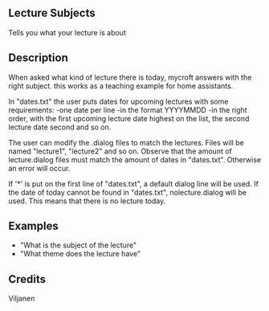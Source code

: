 ## Lecture Subjects
Tells you what your lecture is about

## Description
When asked what kind of lecture there is today, mycroft answers with the right subject. this works as a teaching example for home assistants.

In "dates.txt" the user puts dates for upcoming lectures with some requirements:
-one date per line
-in the format YYYYMMDD
-in the right order, with the first upcoming lecture date highest on the list, the second lecture date second and so on.

The user can modify the .dialog files to match the lectures. Files will be named "lecture1", "lecture2" and so on. 
Observe that the amount of lecture.dialog files must match the amount of dates in "dates.txt". Otherwise an error will occur.

If '*' is put on the first line of "dates.txt", a default dialog line will be used.
If the date of today cannot be found in "dates.txt", nolecture.dialog will be used. This means that there is no lecture today.



## Examples
 - "What is the subject of the lecture"
 - "What theme does the lecture have"

## Credits
Viljanen


